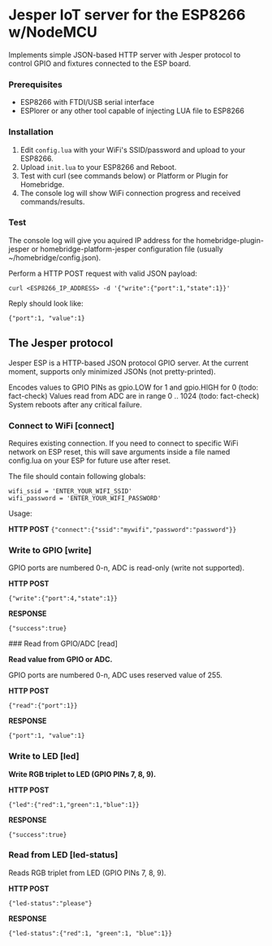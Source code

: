 # Jesper IoT server for the ESP8266 w/NodeMCU

Implements simple JSON-based HTTP server with Jesper protocol to control GPIO and fixtures connected to the ESP board.

### Prerequisites

- ESP8266 with FTDI/USB serial interface
- ESPlorer or any other tool capable of injecting LUA file to ESP8266

### Installation

1. Edit `config.lua` with your WiFi's SSID/password and upload to your ESP8266.
2. Upload `init.lua` to your ESP8266 and Reboot.
3. Test with curl (see commands below) or Platform or Plugin for Homebridge.
4. The console log will show WiFi connection progress and received commands/results.

### Test

The console log will give you aquired IP address for the homebridge-plugin-jesper or homebridge-platform-jesper configuration file (usually ~/homebridge/config.json).

Perform a HTTP POST request with valid JSON payload:

    curl <ESP8266_IP_ADDRESS> -d '{"write":{"port":1,"state":1}}'
    
Reply should look like:

    {"port":1, "value":1}    


## The Jesper protocol

Jesper ESP is a HTTP-based JSON protocol GPIO server. At the current moment,
supports only minimized JSONs (not pretty-printed).

Encodes values to GPIO PINs as gpio.LOW for 1 and gpio.HIGH for 0 (todo: fact-check)
Values read from ADC are in range 0 .. 1024 (todo: fact-check)
System reboots after any critical failure.


### Connect to WiFi [connect]

Requires existing connection. If you need to connect to specific WiFi network on ESP reset, this will save arguments inside a file named config.lua on your ESP for future use after reset.

The file should contain following globals:

    wifi_ssid = 'ENTER_YOUR_WIFI_SSID'
    wifi_password = 'ENTER_YOUR_WIFI_PASSWORD'
    
Usage:

**HTTP POST** `{"connect":{"ssid":"mywifi","password":"password"}}`


### Write to GPIO [write]

GPIO ports are numbered 0-n, ADC is read-only (write not supported).

**HTTP POST**

`{"write":{"port":4,"state":1}}`

**RESPONSE**

`{"success":true}`


### Read from GPIO/ADC [read]

__Read value from GPIO or ADC.__

GPIO ports are numbered 0-n, ADC uses reserved value of 255.

**HTTP POST**

`{"read":{"port":1}}`

**RESPONSE**

`{"port":1, "value":1}`


### Write to LED [led]

__Write RGB triplet to LED (GPIO PINs 7, 8, 9).__

**HTTP POST**

`{"led":{"red":1,"green":1,"blue":1}}`

**RESPONSE**

`{"success":true}`


### Read from LED [led-status]

Reads RGB triplet from LED (GPIO PINs 7, 8, 9).

**HTTP POST**

`{"led-status":"please"}`

**RESPONSE**

`{"led-status":{"red":1, "green":1, "blue":1}}`

